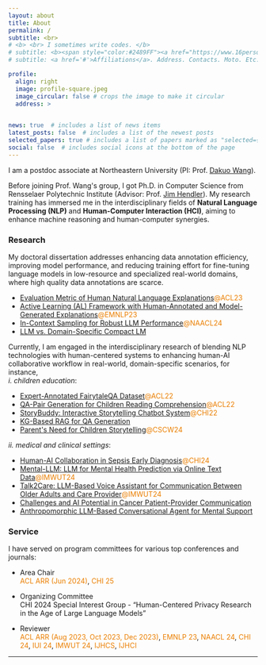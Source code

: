 ```yaml
---
layout: about
title: About
permalink: /
subtitle: <br>
# <b> <br> I sometimes write codes. </b>
# subtitle: <b><span style="color:#2489FF"><a href="https://www.16personalities.com/intj-personality">INTJ</a></span> <br> I sometimes write codes. </b>
# subtitle: <a href='#'>Affiliations</a>. Address. Contacts. Moto. Etc.

profile:
  align: right
  image: profile-square.jpeg
  image_circular: false # crops the image to make it circular
  address: >
    

news: true  # includes a list of news items
latest_posts: false  # includes a list of the newest posts
selected_papers: true # includes a list of papers marked as "selected={true}"
social: false  # includes social icons at the bottom of the page
---
```




I am a postdoc associate at Northeastern University (PI: Prof. [Dakuo Wang](https://www.dakuowang.com/)).
<!-- My research lies at the intersection of **NLP** and **HCI**.  -->
Before joining Prof. Wang's group, I got Ph.D. in Computer Science from Rensselaer Polytechnic Institute (Advisor: Prof. [Jim Hendler](https://en.wikipedia.org/wiki/James_Hendler)). My research training has immersed me in the interdisciplinary fields of **Natural Language Processing (NLP)** and **Human-Computer Interaction (HCI)**, aiming to enhance machine reasoning and human-computer synergies. 


### Research

My doctoral dissertation addresses enhancing data annotation efficiency, improving model performance, and reducing training effort for fine-tuning language models in low-resource and specialized real-world domains, where high quality data annotations are scarce. 
- [Evaluation Metric of Human Natural Language Explanations](https://aclanthology.org/2023.acl-long.821/)<span style="color:#EB7F00">@ACL23</span>
- [Active Learning (AL) Framework with Human-Annotated and Model-Generated Explanations](https://aclanthology.org/2023.findings-emnlp.778/)<span style="color:#EB7F00">@EMNLP23</span>
- [In-Context Sampling for Robust LLM Performance](https://arxiv.org/abs/2311.09782)<span style="color:#EB7F00">@NAACL24</span>
- [LLM vs. Domain-Specific Compact LM](https://arxiv.org/abs/2311.09825)

<!-- I propose a novel Active Learning (AL) architecture with an AL data sampling strategy that benefits from human-annotated and model-generated natural language explanations for data sampling and prediction ([AL Architecture](https://aclanthology.org/2023.findings-emnlp.778/)<span style="color:#EB7F00">@EMNLP23</span>, [Human Rationale Evaluation](https://aclanthology.org/2023.acl-long.821/)<span style="color:#EB7F00">@ACL23</span>). -->

<!-- I propose a novel dual-model Active Learning framework for fine-tuning domain-specific compact models with multi-modal human annotations and an innovative In-Context Sampling strategy to achieve robust domain-specific task performance without fine-tuning generic large language models. My research interests also encompass the design and development of language model-based systems for real-world applications. For example, I have worked on interactive storytelling systems to support parents in teaching children reading comprehension skills, imparting real-world knowledge beyond story content, and providing STEM education. -->

<!-- My dissertation focuses on *enhancing machine reasoning via Active Learning (AL) with human rationales* -- I propose a novel AL architecture with a diversity-based sampling strategy that generates and benefits from natural language explanations for data sampling and prediction ([AL Architecture](https://aclanthology.org/2023.findings-emnlp.778/)<span style="color:#EB7F00">@EMNLP23</span>, [Human Rationale Evaluation](https://aclanthology.org/2023.acl-long.821/)<span style="color:#EB7F00">@ACL23</span>) -->


<!-- Currently, I am engaged in postdoctoral training under Dr. Dakuo Wang, a leading research scientist in HCI, NLP, and Computer-Supported Cooperative Work (CSCW). This  -->
<!-- My postdoctoral training aims to broaden my scientific and practical knowledge in interdisciplinary research, blending technical innovation with human-centric applications.  -->


Currently, I am engaged in the interdisciplinary research of blending NLP technologies with human-centered systems to enhancing human-AI collaborative workflow in real-world, domain-specific scenarios, for instance, \
*i. children education*:
- [Expert-Annotated FairytaleQA Dataset](https://aclanthology.org/2022.acl-long.34/)<span style="color:#EB7F00">@ACL22</span>
- [QA-Pair Generation for Children Reading Comprehension](https://aclanthology.org/2022.acl-long.54/)<span style="color:#EB7F00">@ACL22</span>
- [StoryBuddy: Interactive Storytelling Chatbot System](https://dl.acm.org/doi/abs/10.1145/3491102.3517479)<span style="color:#EB7F00">@CHI22<span>
- [KG-Based RAG for QA Generation](https://arxiv.org/abs/2311.09756)
- [Parent's Need for Children Storytelling](https://arxiv.org/abs/2401.13804)<span style="color:#EB7F00">@CSCW24<span>

*ii. medical and clinical settings*:
  - [Human-AI Collaboration in Sepsis Early Diagnosis](https://arxiv.org/abs/2309.12368)<span style="color:#EB7F00">@CHI24</span>
  - [Mental-LLM: LLM for Mental Health Prediction via Online Text Data](https://dl.acm.org/doi/abs/10.1145/3643540)<span style="color:#EB7F00">@IMWUT24</span>
  - [Talk2Care: LLM-Based Voice Assistant for Communication Between Older Adults and Care Provider](https://dl.acm.org/doi/10.1145/3659625)<span style="color:#EB7F00">@IMWUT24</span>
  - [Challenges and AI Potential in Cancer Patient-Provider Communication](https://arxiv.org/abs/2404.13409)
  - [Anthropomorphic LLM-Based Conversational Agent for Mental Support](https://arxiv.org/abs/2405.13803)



<!-- , I am continue to design and develop language model systems for real-world applications, adhering to human-centered design principles. These systems will address challenges and needs in real-world scenarios for various stakeholders, with a special focus on creating human-centered AI solutions that support clinical decision-making, older adult healthcare, children's education, and ethical technology use. -->
<!-- My long-term research goals include becoming an independent researcher and developing domain-specialized and personalized human-centered AI systems to facilitate human decision-making and workflow in real-world scenarios through more nuanced and helpful interactions. Additionally, I am interested in investigating difficulties in human-human communication and collaboration and designing, developing, and evaluating language model-based assistant tools to improve human communication. -->





<!-- - Children Education 
  - [FairytaleQA Dataset](https://aclanthology.org/2022.acl-long.34/)<span style="color:#EB7F00">@ACL22</span>
  - [Children QA Generation](https://aclanthology.org/2022.acl-long.54/)<span style="color:#EB7F00">@ACL22</span>
  - [StoryBuddy](https://dl.acm.org/doi/abs/10.1145/3491102.3517479)<span style="color:#EB7F00">@CHI22<span>
  - [KG-Based RAG for QA Generation](https://arxiv.org/abs/2311.09756)
  - [Parent's Need for Children Storytelling](https://arxiv.org/abs/2401.13804)) -->


<!-- My research interests also extend to **exploring efficient development and utilization of NLP models**, including -->
<!-- - [In-Context Sampling for LLMs](https://arxiv.org/abs/2311.09782)<span style="color:#EB7F00">@NAACL24</span> -->
<!-- - [LLM vs. Domain-Specific Compact LM](https://arxiv.org/abs/2311.09825) -->


### Service

I have served on program committees for various top conferences and journals: 
- Area Chair \
<span style="color:#EB7F00">ACL ARR (Jun 2024)</span>, 
<span style="color:#EB7F00">CHI 25</span>

- Organizing Committee \
CHI 2024 Special Interest Group - “Human-Centered Privacy Research in the Age of Large Language Models”

- Reviewer \
<span style="color:#EB7F00">ACL ARR (Aug 2023, Oct 2023, Dec 2023)</span>, 
<span style="color:#EB7F00">EMNLP 23</span>, 
<span style="color:#EB7F00">NAACL 24</span>, 
<span style="color:#EB7F00">CHI 24</span>, 
<span style="color:#EB7F00">IUI 24</span>, 
<span style="color:#EB7F00">IMWUT 24</span>, 
<span style="color:#EB7F00">IJHCS</span>,
<span style="color:#EB7F00">IJHCI</span>



***


<!-- - **Postdoc Researcher** at Northeastern University (PI: Prof. [Dakuo Wang](https://www.dakuowang.com/)). -->

<!-- - **Ph.D. in Computer Science** at Rensselaer Polytechnic Institute (Advisor: Prof. [Jim Hendler](https://en.wikipedia.org/wiki/James_Hendler)). 

- **M.S. in Information Technology** at Rensselaer Polytechnic Institute.

- **B.S. in Computer Enginnering** at Rensselaer Polytechnic Institute.

 -->


